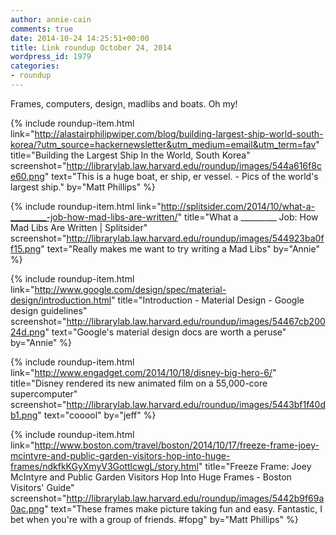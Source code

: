 ```yaml
---
author: annie-cain
comments: true
date: 2014-10-24 14:25:51+00:00
title: Link roundup October 24, 2014
wordpress_id: 1979
categories:
- roundup
---
```


Frames, computers, design, madlibs and boats. Oh my!

{% include roundup-item.html
  link="http://alastairphilipwiper.com/blog/building-largest-ship-world-south-korea/?utm_source=hackernewsletter&utm_medium=email&utm_term=fav"
  title="Building the Largest Ship In the World, South Korea"
  screenshot="http://librarylab.law.harvard.edu/roundup/images/544a616f8ce60.png"
  text="This is a huge boat, er ship, er vessel. - Pics of the world's largest ship."
  by="Matt Phillips"
%}

{% include roundup-item.html
  link="http://splitsider.com/2014/10/what-a-_________-job-how-mad-libs-are-written/"
  title="What a _________ Job: How Mad Libs Are Written | Splitsider"
  screenshot="http://librarylab.law.harvard.edu/roundup/images/544923ba0ff15.png"
  text="Really makes me want to try writing a Mad Libs"
  by="Annie"
%}

{% include roundup-item.html
  link="http://www.google.com/design/spec/material-design/introduction.html"
  title="Introduction - Material Design - Google design guidelines"
  screenshot="http://librarylab.law.harvard.edu/roundup/images/54467cb20024d.png"
  text="Google's material design docs are worth a peruse"
  by="Annie"
%}

{% include roundup-item.html
  link="http://www.engadget.com/2014/10/18/disney-big-hero-6/"
  title="Disney rendered its new animated film on a 55,000-core supercomputer"
  screenshot="http://librarylab.law.harvard.edu/roundup/images/5443bf1f40db1.png"
  text="cooool"
  by="jeff"
%}

{% include roundup-item.html
  link="http://www.boston.com/travel/boston/2014/10/17/freeze-frame-joey-mcintyre-and-public-garden-visitors-hop-into-huge-frames/ndkfkKGyXmyV3GottlcwgL/story.html"
  title="Freeze Frame: Joey McIntyre and Public Garden Visitors Hop Into Huge Frames - Boston Visitors' Guide"
  screenshot="http://librarylab.law.harvard.edu/roundup/images/5442b9f69a0ac.png"
  text="These frames make picture taking fun and easy. Fantastic, I bet when you're with a group of friends. #fopg"
  by="Matt Phillips"
%}
